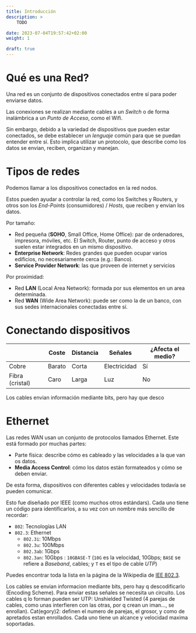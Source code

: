 ```yaml
---
title: Introducción
description: >
    TODO

date: 2023-07-04T19:57:42+02:00
weight: 1

draft: true
---
```


# Qué es una Red?

Una red es un conjunto de dispositivos conectados entre sí para poder enviarse
datos.

Las conexiones se realizan mediante cables a un _Switch_ o de forma inalámbrica
a un _Punto de Acceso_, como el Wifi.

Sin embargo, debido a la variedad de dispositivos que pueden estar conectados,
se debe establecer un _lenguaje_ común para que se puedan entender entre sí.
Esto implica utilizar un protocolo, que describe como los datos se envian, reciben,
organizan y manejan.

# Tipos de redes

Podemos llamar a los dispositivos conectados en la red nodos.

Estos pueden ayudar a controlar la red, como los Switches y Routers, y otros son
los _End-Points_ (consumidores) / _Hosts_, que reciben y envian los datos.

Por tamaño:

- Red pequeña (**SOHO**, Small Office, Home Office): par de ordenadores, impresora,
  móviles, etc. El Switch, Router, punto de acceso y otros suelen estar
  integrados en un mismo dispositivo. <!-- TODO: Modem? -->
- **Enterprise Network**: Redes grandes que pueden ocupar varios edificios, no
  necesariamente cerca (e.g.: Banco).
- **Service Provider Network**: las que proveen de internet y servicios

Por proximidad:

- Red **LAN** (Local Area Network): formada por sus elementos en un area determinada.
- Red **WAN** (Wide Area Network): puede ser como la de un banco, con sus sedes
  internacionales conectadas entre sí.

# Conectando dispositivos

|                 | Coste   | Distancia   | Señales      | ¿Afecta el medio?  |
|-----------------|---------|-------------|--------------|--------------------|
| Cobre           | Barato  | Corta       | Electricidad | Sí                 |
| Fibra (cristal) | Caro    | Larga       | Luz          | No                 |

Los cables envian información mediante bits, pero hay que desco

# Ethernet

Las redes WAN usan un conjunto de protocolos llamados Ethernet. Este está
formado por muchas partes:

- Parte física: describe cómo es cableado y las velocidades a la que van os datos.
- **Media Access Control**: cómo los datos están formateados y cómo se deben enviar.

De esta forma, dispositivos con diferentes cables y velocidades todavía se
pueden comunicar.

Esto fue diseñado por IEEE (como muchos otros estándars). Cada uno tiene un
código para identificarlos, a su vez con un nombre más sencillo de recordar:

- `802`: Tecnologías LAN
- `802.3`: Ethernet
    - `802.3i`: 10Mbps
    - `802.3u`: 100Mbps
    - `802.3ab`: 1Gbps
    - `802.3an`: 10Gbps : `10GBASE-T` (`10G` es la velocidad, 10Gbps; `BASE` se
    refiere a _Baseband_, cables; y `T` es el tipo de cable _UTP_)

Puedes encontrar toda la lista en la página de la Wikipedia de [IEE 802.3].

Los cables se envian informacion mediante bits, pero hay q descodificarlo
(Encoding Scheme). Para enviar estas señales se necesita un circuito. Los cables
q lo forman pueden ser UTP: Unshielded Twisted (4 parejas de cables, como unas
interfieren con las otras, por q crean un iman..., se enrollan). Cat(egory)2:
definen el numero de parejas, el grosor, y como de apretados estan enrollados.
Cada uno tiene un alcance y velocidad maxima soportadas.

[IEE 802.3]: https://en.wikipedia.org/wiki/IEEE_802.3

